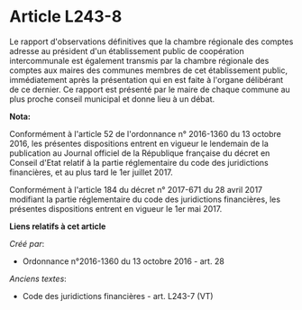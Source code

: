 # Article L243-8

Le rapport d'observations définitives que la chambre régionale des comptes adresse au président d'un établissement public de
coopération intercommunale est également transmis par la chambre régionale des comptes aux maires des communes membres de cet
établissement public, immédiatement après la présentation qui en est faite à l'organe délibérant de ce dernier. Ce rapport
est présenté par le maire de chaque commune au plus proche conseil municipal et donne lieu à un débat.

**Nota:**

Conformément à l'article 52 de l'ordonnance n° 2016-1360 du 13 octobre 2016, les présentes dispositions entrent en vigueur le
lendemain de la publication au Journal officiel de la République française du décret en Conseil d'Etat relatif à la partie
réglementaire du code des juridictions financières, et au plus tard le 1er juillet 2017.

Conformément à l'article 184 du décret n° 2017-671 du 28 avril 2017 modifiant la partie réglementaire du code des
juridictions financières, les présentes dispositions entrent en vigueur le 1er mai 2017.

**Liens relatifs à cet article**

_Créé par_:

  - Ordonnance n°2016-1360 du 13 octobre 2016 - art. 28

_Anciens textes_:

  - Code des juridictions financières - art. L243-7 (VT)
